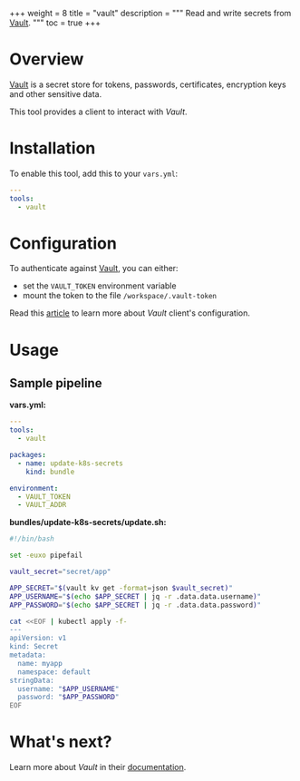 +++
weight = 8
title = "vault"
description = """
Read and write secrets from [Vault](https://vaultproject.io).
"""
toc = true
+++

# Overview

[Vault](https://vaultproject.io) is a secret store for tokens, passwords,
certificates, encryption keys and other sensitive data.

This tool provides a client to interact with *Vault*.


# Installation

To enable this tool, add this to your `vars.yml`:

```yaml
---
tools:
  - vault
```

# Configuration

To authenticate against [Vault](https://vaultproject.io), you can either:

 - set the `VAULT_TOKEN` environment variable
 - mount the token to the file `/workspace/.vault-token`

Read this [article](https://www.vaultproject.io/docs/commands#environment-variables)
to learn more about *Vault* client's configuration.

# Usage

## Sample pipeline

**vars.yml:**

```yaml
---
tools:
  - vault

packages:
  - name: update-k8s-secrets
    kind: bundle

environment:
  - VAULT_TOKEN
  - VAULT_ADDR
```

**bundles/update-k8s-secrets/update.sh:**

```bash
#!/bin/bash

set -euxo pipefail

vault_secret="secret/app"

APP_SECRET="$(vault kv get -format=json $vault_secret)"
APP_USERNAME="$(echo $APP_SECRET | jq -r .data.data.username)"
APP_PASSWORD="$(echo $APP_SECRET | jq -r .data.data.password)"

cat <<EOF | kubectl apply -f-
---
apiVersion: v1
kind: Secret
metadata:
  name: myapp
  namespace: default
stringData:
  username: "$APP_USERNAME"
  password: "$APP_PASSWORD"
EOF
```

# What's next?

Learn more about *Vault* in their
[documentation](https://learn.hashicorp.com/vault).
